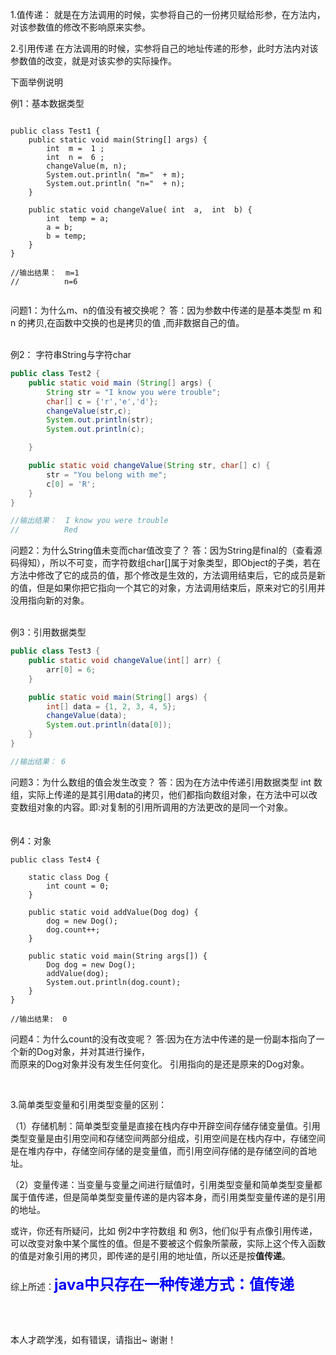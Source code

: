 1.值传递：
就是在方法调用的时候，实参将自己的一份拷贝赋给形参，在方法内，对该参数值的修改不影响原来实参。

2.引用传递
在方法调用的时候，实参将自己的地址传递的形参，此时方法内对该参数值的改变，就是对该实参的实际操作。

下面举例说明

例1：基本数据类型

```
   
public class Test1 {   
    public static void main(String[] args) {   
        int  m =  1 ;   
        int  n =  6 ;   
        changeValue(m, n);  
        System.out.println( "m="  + m);   
        System.out.println( "n="  + n);   
    } 
      
    public static void changeValue( int  a,  int  b) {   
        int  temp = a;   
        a = b;   
        b = temp;   
    }   
}   
  
//输出结果：  m=1
//          n=6   
 
```

问题1：为什么m、n的值没有被交换呢？
答：因为参数中传递的是基本类型 m 和 n 的拷贝,在函数中交换的也是拷贝的值 ,而非数据自己的值。 

</br>
例2： 字符串String与字符char

```java
public class Test2 {
	public static void main (String[] args) {
		String str = "I know you were trouble";
		char[] c = {'r','e','d'};
		changeValue(str,c);
		System.out.println(str);
		System.out.println(c);

	}

	public static void changeValue(String str, char[] c) {
		str = "You belong with me";
		c[0] = 'R';
	}
}

//输出结果：  I know you were trouble
//          Red
```

问题2：为什么String值未变而char值改变了？
答：因为String是final的（查看源码得知），所以不可变，而字符数组char[]属于对象类型，即Object的子类，若在方法中修改了它的成员的值，那个修改是生效的，方法调用结束后，它的成员是新的值，但是如果你把它指向一个其它的对象，方法调用结束后，原来对它的引用并没用指向新的对象。 

</br>
例3：引用数据类型

```java
public class Test3 {
    public static void changeValue(int[] arr) {
        arr[0] = 6;
    }

    public static void main(String[] args) {
        int[] data = {1, 2, 3, 4, 5};
        changeValue(data);
        System.out.println(data[0]);
    }
}

//输出结果： 6
```
问题3：为什么数组的值会发生改变？
答：因为在方法中传递引用数据类型 int 数组，实际上传递的是其引用data的拷贝，他们都指向数组对象，在方法中可以改变数组对象的内容。即:对复制的引用所调用的方法更改的是同一个对象。  
</br>
</br>
例4：对象

```
public class Test4 {

    static class Dog {
        int count = 0;
    }

    public static void addValue(Dog dog) {
        dog = new Dog();
        dog.count++;
    }

    public static void main(String args[]) {
        Dog dog = new Dog();
        addValue(dog);
        System.out.println(dog.count);
    }
}

//输出结果:  0  
```
问题4：为什么count的没有改变呢？
答:因为在方法中传递的是一份副本指向了一个新的Dog对象，并对其进行操作，   
而原来的Dog对象并没有发生任何变化。 引用指向的是还是原来的Dog对象。

</br>

3.简单类型变量和引用类型变量的区别：

（1）存储机制：简单类型变量是直接在栈内存中开辟空间存储存储变量值。引用类型变量是由引用空间和存储空间两部分组成，引用空间是在栈内存中，存储空间是在堆内存中，存储空间存储的是变量值，而引用空间存储的是存储空间的首地址。

（2）变量传递：当变量与变量之间进行赋值时，引用类型变量和简单类型变量都属于值传递，但是简单类型变量传递的是内容本身，而引用类型变量传递的是引用的地址。

或许，你还有所疑问，比如 例2中字符数组 和 例3，他们似乎有点像引用传递，可以改变对象中某个属性的值。但是不要被这个假象所蒙蔽，实际上这个传入函数的值是对象引用的拷贝，即传递的是引用的地址值，所以还是按**值传递**。
</br>
</br>
综上所述：<font size="5" color="blue">**java中只存在一种传递方式：值传递**</font>

</br>
</br>

本人才疏学浅，如有错误，请指出~ 
谢谢！